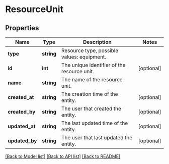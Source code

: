 # ResourceUnit

## Properties
Name | Type | Description | Notes
------------ | ------------- | ------------- | -------------
**type** | **string** | Resource type, possible values: equipment. | 
**id** | **int** | The unique identifier of the resource unit. | [optional] 
**name** | **string** | The name of the resource unit. | 
**created_at** | **string** | The creation time of the entity. | [optional] 
**created_by** | **string** | The user that created the entity. | [optional] 
**updated_at** | **string** | The last updated time of the entity. | [optional] 
**updated_by** | **string** | The user that last updated the entity. | [optional] 

[[Back to Model list]](../README.md#documentation-for-models) [[Back to API list]](../README.md#documentation-for-api-endpoints) [[Back to README]](../README.md)


